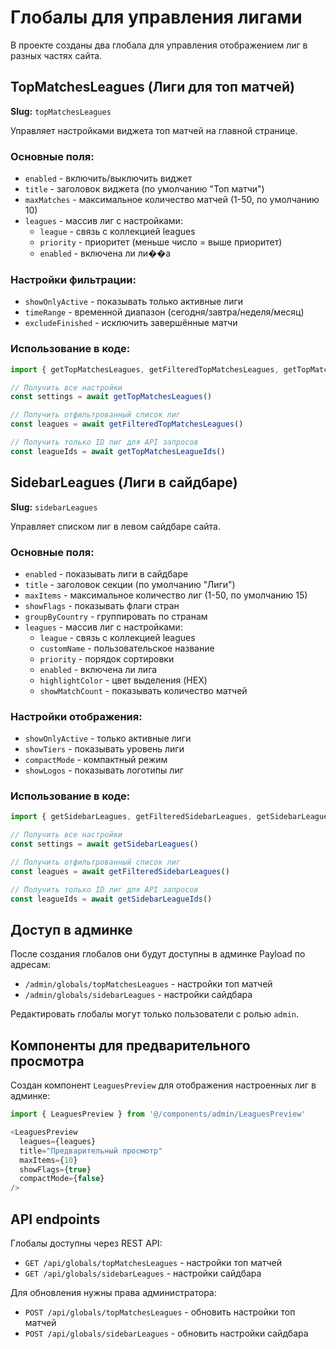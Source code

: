 # Глобалы для управления лигами

В проекте созданы два глобала для управления отображением лиг в разных частях сайта.

## TopMatchesLeagues (Лиги для топ матчей)

**Slug:** `topMatchesLeagues`

Управляет настройками виджета топ матчей на главной странице.

### Основные поля:
- `enabled` - включить/выключить виджет
- `title` - заголовок виджета (по умолчанию "Топ матчи")
- `maxMatches` - максимальное количество матчей (1-50, по умолчанию 10)
- `leagues` - массив лиг с настройками:
  - `league` - связь с коллекцией leagues
  - `priority` - приоритет (меньше число = выше приоритет)
  - `enabled` - включена ли ли��а

### Настройки фильтрации:
- `showOnlyActive` - показывать только активные лиги
- `timeRange` - временной диапазон (сегодня/завтра/неделя/месяц)
- `excludeFinished` - исключить завершённые матчи

### Использование в коде:
```typescript
import { getTopMatchesLeagues, getFilteredTopMatchesLeagues, getTopMatchesLeagueIds } from '@/lib/leagues'

// Получить все настройки
const settings = await getTopMatchesLeagues()

// Получить отфильтрованный список лиг
const leagues = await getFilteredTopMatchesLeagues()

// Получить только ID лиг для API запросов
const leagueIds = await getTopMatchesLeagueIds()
```

## SidebarLeagues (Лиги в сайдбаре)

**Slug:** `sidebarLeagues`

Управляет списком лиг в левом сайдбаре сайта.

### Основные поля:
- `enabled` - показывать лиги в сайдбаре
- `title` - заголовок секции (по умолчанию "Лиги")
- `maxItems` - максимальное количество лиг (1-50, по умолчанию 15)
- `showFlags` - показывать флаги стран
- `groupByCountry` - группировать по странам
- `leagues` - массив лиг с настройками:
  - `league` - связь с коллекцией leagues
  - `customName` - пользовательское название
  - `priority` - порядок сортировки
  - `enabled` - включена ли лига
  - `highlightColor` - цвет выделения (HEX)
  - `showMatchCount` - показывать количество матчей

### Настройки отображения:
- `showOnlyActive` - только активные лиги
- `showTiers` - показывать уровень лиги
- `compactMode` - компактный режим
- `showLogos` - показывать логотипы лиг

### Использование в коде:
```typescript
import { getSidebarLeagues, getFilteredSidebarLeagues, getSidebarLeagueIds } from '@/lib/leagues'

// Получить все настройки
const settings = await getSidebarLeagues()

// Получить отфильтрованный список лиг
const leagues = await getFilteredSidebarLeagues()

// Получить только ID лиг для API запросов
const leagueIds = await getSidebarLeagueIds()
```

## Доступ в админке

После создания глобалов они будут доступны в админке Payload по адресам:
- `/admin/globals/topMatchesLeagues` - настройки топ матчей
- `/admin/globals/sidebarLeagues` - настройки сайдбара

Редактировать глобалы могут только пользователи с ролью `admin`.

## Компоненты для предварительного просмотра

Создан компонент `LeaguesPreview` для отображения настроенных лиг в админке:

```typescript
import { LeaguesPreview } from '@/components/admin/LeaguesPreview'

<LeaguesPreview 
  leagues={leagues}
  title="Предварительный просмотр"
  maxItems={10}
  showFlags={true}
  compactMode={false}
/>
```

## API endpoints

Глобалы доступны через REST API:
- `GET /api/globals/topMatchesLeagues` - настройки топ матчей
- `GET /api/globals/sidebarLeagues` - настройки сайдбара

Для обновления нужны права администратора:
- `POST /api/globals/topMatchesLeagues` - обновить настройки топ матчей
- `POST /api/globals/sidebarLeagues` - обновить настройки сайдбара
